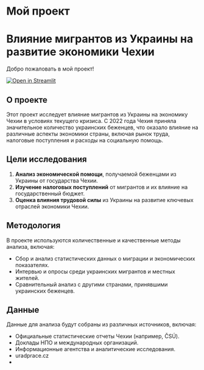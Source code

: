 # Мой проект

# Влияние мигрантов из Украины на развитие экономики Чехии

Добро пожаловать в мой проект!

[![Open in Streamlit](https://static.streamlit.io/badges/streamlit_badge_black_white.svg)](https://share.streamlit.io/nataliiasvet/natasha01/main/proekt.py)

## О проекте

Этот проект исследует влияние мигрантов из Украины на экономику Чехии в условиях текущего кризиса. С 2022 года Чехия приняла значительное количество украинских беженцев, что оказало влияние на различные аспекты экономики страны, включая рынок труда, налоговые поступления и расходы на социальную помощь.

## Цели исследования

1. **Анализ экономической помощи**, получаемой беженцами из Украины от государства Чехии.
2. **Изучение налоговых поступлений** от мигрантов и их влияние на государственный бюджет.
3. **Оценка влияния трудовой силы** из Украины на развитие ключевых отраслей экономики Чехии.

## Методология

В проекте используются количественные и качественные методы анализа, включая:

- Сбор и анализ статистических данных о миграции и экономических показателях.
- Интервью и опросы среди украинских мигрантов и местных жителей.
- Сравнительный анализ с другими странами, принявшими украинских беженцев.

## Данные

Данные для анализа будут собраны из различных источников, включая:

- Официальные статистические отчеты Чехии (например, ČSÚ).
- Доклады НПО и международных организаций.
- Информационные агентства и аналитические исследования.
- uradprace.cz
- 

